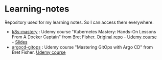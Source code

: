 # Learning-notes
Repository used for my learning notes. So I can access them everywhere. 

- [k8s-mastery](k8s-mastery.md) : Udemy course "Kubernetes Mastery: Hands-On Lessons From A Docker Captain" from Bret Fisher. [Original repo](https://github.com/BretFisher/kubernetes-mastery) - [Udemy course](https://www.udemy.com/course/kubernetesmastery/) - [Slides](https://slides.kubernetesmastery.com/#1) 
- [argocd-gitops](argocd-gitops.md) : Udemy course "Mastering GitOps with Argo CD" from Bret Fisher. [Udemy course](https://www.udemy.com/course/mastering-gitops-with-argo-cd/)
